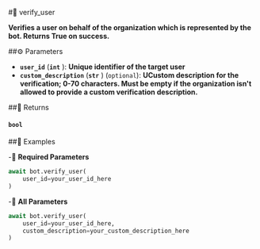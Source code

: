 #🔧 verify_user

**Verifies a user on behalf of the organization which is represented by the bot. Returns True on success.**

##⚙️ Parameters

- **`user_id`** (**`int`** ): **Unique identifier of the target user**
- **`custom_description`** (**`str`** ) (`optional`): **UCustom description for the verification; 0-70 characters.
Must be empty if the organization isn't allowed to provide a custom verification description.**

##📲 Returns

#### `bool`

##📀 Examples

-🪫 **Required Parameters**

```python
await bot.verify_user(
    user_id=your_user_id_here
)
```

-🔋 **All Parameters**

```python
await bot.verify_user(
    user_id=your_user_id_here,
    custom_description=your_custom_description_here
)
```
